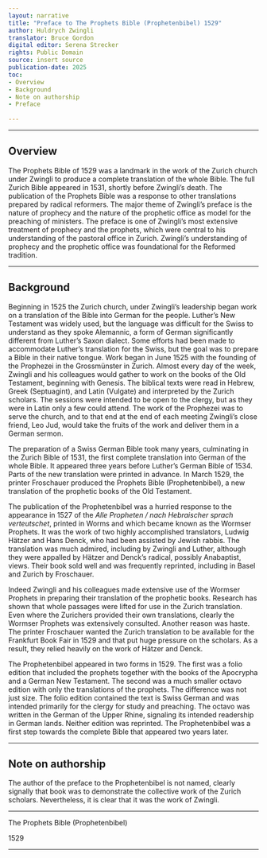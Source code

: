 ```yaml
---
layout: narrative
title: "Preface to The Prophets Bible (Prophetenbibel) 1529"
author: Huldrych Zwingli
translator: Bruce Gordon
digital editor: Serena Strecker
rights: Public Domain
source: insert source
publication-date: 2025
toc:
- Overview
- Background
- Note on authorship
- Preface
  
---
```


---

## Overview

The Prophets Bible of 1529 was a landmark in the work of the Zurich church under Zwingli to produce a complete translation of the whole Bible. The full Zurich Bible appeared in 1531, shortly before Zwingli’s death. The publication of the Prophets Bible was a response to other translations prepared by radical reformers. The major theme of Zwingli’s preface is the nature of prophecy and the nature of the prophetic office as model for the preaching of ministers. The preface is one of Zwingli’s most extensive treatment of prophecy and the prophets, which were central to his understanding of the pastoral office in Zurich. Zwingli’s understanding of prophecy and the prophetic office was foundational for the Reformed tradition.

---

## Background

Beginning in 1525 the Zurich church, under Zwingli’s leadership began work on a translation of the Bible into German for the people. Luther’s New Testament was widely used, but the language was difficult for the Swiss to understand as they spoke Alemannic, a form of German significantly different from Luther’s Saxon dialect. Some efforts had been made to accommodate Luther’s translation for the Swiss, but the goal was to prepare a Bible in their native tongue. Work began in June 1525 with the founding of the Prophezei in the Grossmünster in Zurich. Almost every day of the week, Zwingli and his colleagues would gather to work on the books of the Old Testament, beginning with Genesis. The biblical texts were read in Hebrew, Greek (Septuagint), and Latin (Vulgate) and interpreted by the Zurich scholars. The sessions were intended to be open to the clergy, but as they were in Latin only a few could attend. The work of the Prophezei was to serve the church, and to that end at the end of each meeting Zwingli’s close friend, Leo Jud, would take the fruits of the work and deliver them in a German sermon. 

The preparation of a Swiss German Bible took many years, culminating in the Zurich Bible of 1531, the first complete translation into German of the whole Bible. It appeared three years before Luther’s German Bible of 1534. Parts of the new translation were printed in advance. In March 1529, the printer Froschauer produced the Prophets Bible (Prophetenbibel), a new translation of the prophetic books of the Old Testament. 

The publication of the Prophetenbibel was a hurried response to the appearance in 1527 of the *Alle Propheten / nach Hebraischer sprach verteutschet*, printed in Worms and which became known as the Wormser Prophets. It was the work of two highly accomplished translators, Ludwig Hätzer and Hans Denck, who had been assisted by Jewish rabbis. The translation was much admired, including by Zwingli and Luther, although they were appalled by Hätzer and Denck’s radical, possibly Anabaptist, views. Their book sold well and was frequently reprinted, including in Basel and Zurich by Froschauer. 

Indeed Zwingli and his colleagues made extensive use of the Wormser Prophets in preparing their translation of the prophetic books. Research has shown that whole passages were lifted for use in the Zurich translation. Even where the Zurichers provided their own translations, clearly the Wormser Prophets was extensively consulted. Another reason was haste. The printer Froschauer wanted the Zurich translation to be available for the Frankfurt Book Fair in 1529 and that put huge pressure on the scholars. As a result, they relied heavily on the work of Hätzer and Denck. 

The Prophetenbibel appeared in two forms in 1529. The first was a folio edition that included the prophets together with the books of the Apocrypha and a German New Testament. The second was a much smaller octavo edition with only the translations of the prophets. The difference was not just size. The folio edition contained the text is Swiss German and was intended primarily for the clergy for study and preaching. The octavo was written in the German of the Upper Rhine, signaling its intended readership in German lands. Neither edition was reprinted. The Prophetenbibel was a first step towards the complete Bible that appeared two years later. 

---

## Note on authorship

The author of the preface to the Prophetenbibel is not named, clearly signally that book was to demonstrate the collective work of the Zurich scholars. Nevertheless, it is clear that it was the work of Zwingli.



---

<a id="title-page" />

<p class="centered larger">The Prophets Bible (Prophetenbibel)</p>

<p class="centered">1529</p>

---

